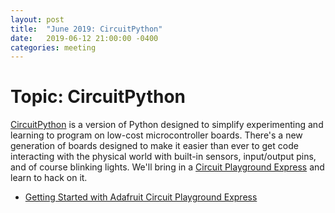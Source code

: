 ```yaml
---
layout: post
title:  "June 2019: CircuitPython"
date:   2019-06-12 21:00:00 -0400
categories: meeting
---
```


# Topic: CircuitPython 

[CircuitPython](https://learn.adafruit.com/welcome-to-circuitpython/what-is-circuitpython) is a version of Python designed to simplify 
experimenting and learning to program on low-cost microcontroller 
boards.  There's a new generation of boards designed to make it 
easier than ever to get code interacting with the physical world 
with built-in sensors, input/output pins, and of course blinking 
lights.  We'll bring in a 
[Circuit Playground Express](https://learn.adafruit.com/adafruit-circuit-playground-express/overview) and learn to hack on it.

- [Getting Started with Adafruit Circuit Playground Express](https://learning.oreilly.com/library/view/getting-started-with/9781680455557/)


